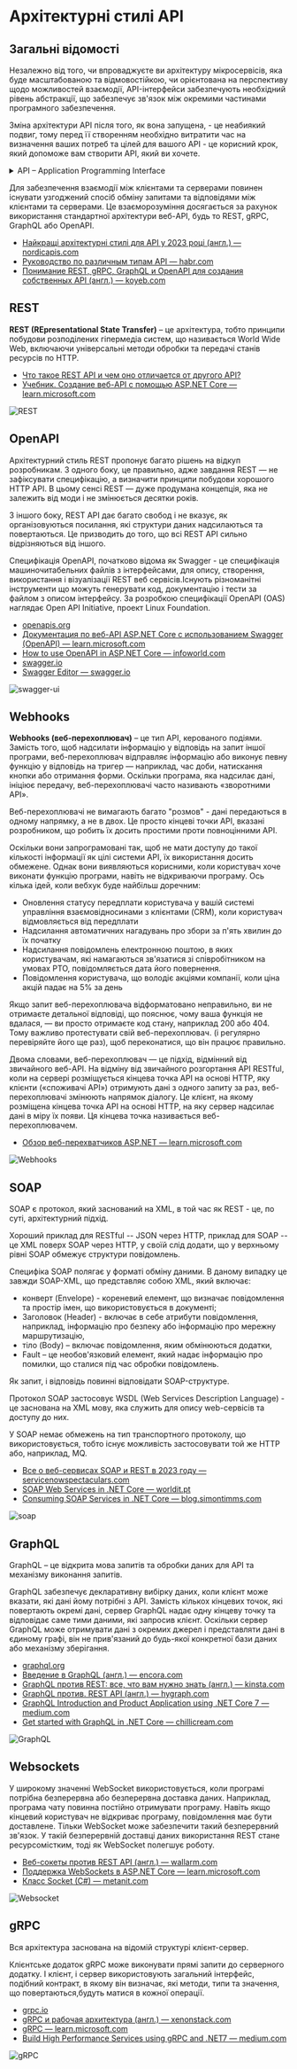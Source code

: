 # Архітектурні стилі API

## Загальні відомості

Незалежно від того, чи впроваджуєте ви архітектуру мікросервісів, яка буде масштабованою та відмовостійкою, чи орієнтована на перспективу щодо можливостей взаємодії, API-інтерфейси забезпечують необхідний рівень абстракції, що забезпечує зв'язок між окремими частинами програмного забезпечення.

Зміна архітектури API після того, як вона запущена, - це неабиякий подвиг, тому перед її створенням необхідно витратити час на визначення ваших потреб та цілей для вашого API - це корисний крок, який допоможе вам створити API, який ви хочете.

<details>
  <summary>API – Application Programming Interface</summary>
  <div>
<p>
API - Application Programming Interface, що означає програмний інтерфейс програми. У контексті API слово «програма» стосується будь-якого ПЗ з певною функцією. Інтерфейс можна розглядати як сервісний контракт між двома програмами. Цей контракт визначає, як вони взаємодіють один з одним, використовуючи запити та відповіді. Документація API містить інформацію про те, як розробники повинні структурувати ці запити та відповіді.
</p>
<p>
Архітектура API зазвичай пояснюється з погляду клієнта та сервера. Програма, що надсилає запит, називається клієнтом, а програма, що надсилає відповідь, називається сервером.
</p>
  </div>
</details>

Для забезпечення взаємодії між клієнтами та серверами повинен існувати узгоджений спосіб обміну запитами та відповідями між клієнтами та серверами. Це взаєморозуміння досягається за рахунок використання стандартної архітектури веб-API, будь то REST, gRPC, GraphQL або OpenAPI.

- [Найкращі архітектурні стилі для API у 2023 році (англ.) — nordicapis.com](https://nordicapis.com/top-architectural-styles-for-apis-in-2023/)
- [Руководство по различным типам API — habr.com](https://habr.com/ru/companies/otus/articles/737610/)
- [Понимание REST, gRPC, GraphQL и OpenAPI для создания собственных API (англ.) — koyeb.com](https://www.koyeb.com/blog/understanding-rest-grpc-graphql-and-openapi-to-build-your-apis)

## REST

**REST (REpresentational State Transfer)** – це архітектура, тобто принципи побудови розподілених гіпермедіа систем, що називається World Wide Web, включаючи універсальні методи обробки та передачі станів ресурсів по HTTP.

- [Что такое REST API и чем оно отличается от другого API?](https://appmaster.io/ru/blog/chto-takoe-rest-api-i-chem-ono-otlichaetsya-ot-drugogo-api)
- [Учебник. Создание веб-API с помощью ASP.NET Core — learn.microsoft.com](https://learn.microsoft.com/ru-ru/aspnet/core/tutorials/first-web-api?&tabs=visual-studio)

![REST](./assets/restful-api.png)

## OpenAPI

Архітектурний стиль REST пропонує багато рішень на відкуп розробникам. З одного боку, це правильно, адже завдання REST — не зафіксувати специфікацію, а визначити принципи побудови хорошого HTTP API. В цьому сенсі REST — дуже продумана концепція, яка не залежить від моди і не змінюється десятки років.

З іншого боку, REST API дає багато свобод і не вказує, як організовуються посилання, які структури даних надсилаються та повертаються. Це призводить до того, що всі REST API сильно відрізняються від іншого.

Специфікація OpenAPI, початково відома як Swagger - це специфікація машиночитабельних файлів з інтерфейсами, для опису, створення, використання і візуалізації REST веб сервісів.Існують різноманітні інструменти що можуть генерувати код, документацію і тести за файлом з описом інтерфейсу. За розробкою специфікації OpenAPI (OAS) наглядає Open API Initiative, проект Linux Foundation.

- [openapis.org](https://www.openapis.org/)
- [Документация по веб-API ASP.NET Core с использованием Swagger (OpenAPI) — learn.microsoft.com](https://learn.microsoft.com/ru-ru/aspnet/core/tutorials/web-api-help-pages-using-swagger)
- [How to use OpenAPI in ASP.NET Core — infoworld.com](https://www.infoworld.com/article/3685428/how-to-use-openapi-in-aspnet-core.html)
- [swagger.io](https://swagger.io/)
- [Swagger Editor — swagger.io](https://swagger.io/tools/swagger-editor/)

![swagger-ui](./assets/swagger-ui.png)

## Webhooks

**Webhooks (веб-перехоплювач)** – це тип API, керованого подіями. Замість того, щоб надсилати інформацію у відповідь на запит іншої програми, веб-перехоплювач відправляє інформацію або виконує певну функцію у відповідь на тригер — наприклад, час доби, натискання кнопки або отримання форми. Оскільки програма, яка надсилає дані, ініціює передачу, веб-перехоплювачі часто називають «зворотними API».

Веб-перехоплювачі не вимагають багато "розмов" - дані передаються в одному напрямку, а не в двох. Це просто кінцеві точки API, вказані розробником, що робить їх досить простими проти повноцінними API.

Оскільки вони запрограмовані так, щоб не мати доступу до такої кількості інформації як цілі системи API, їх використання досить обмежене. Однак вони виявляються корисними, коли користувач хоче виконати функцію програми, навіть не відкриваючи програму. Ось кілька ідей, коли вебхук буде найбільш доречним:

- Оновлення статусу передплати користувача у вашій системі управління взаємовідносинами з клієнтами (CRM), коли користувач відмовляється від передплати
- Надсилання автоматичних нагадувань про збори за п'ять хвилин до їх початку
- Надсилання повідомлень електронною поштою, в яких користувачам, які намагаються зв'язатися зі співробітником на умовах PTO, повідомляється дата його повернення.
- Повідомлення користувача, що володіє акціями компанії, коли ціна акцій падає на 5% за день

Якщо запит веб-перехоплювача відформатовано неправильно, ви не отримаєте детальної відповіді, що пояснює, чому ваша функція не вдалася, — ви просто отримаєте код стану, наприклад 200 або 404. Тому важливо протестувати свій веб-перехоплювач. (і регулярно перевіряйте його ще раз), щоб переконатися, що він працює правильно.

Двома словами, веб-перехоплювач — це підхід, відмінний від звичайного веб-API. На відміну від звичайного розгортання API RESTful, коли на сервері розміщується кінцева точка API на основі HTTP, яку клієнти («споживачі API») отримують дані з одного запиту за раз, веб-перехоплювачі змінюють напрямок діалогу. Це клієнт, на якому розміщена кінцева точка API на основі HTTP, на яку сервер надсилає дані в міру їх появи. Ця кінцева точка називається веб-перехоплювачем.

- [Обзор веб-перехватчиков ASP.NET — learn.microsoft.com](https://learn.microsoft.com/ru-ru/aspnet/webhooks/)

![Webhooks](./assets/webhooks_flow.png)

## SOAP

SOAP є протокол, який заснований на XML, в той час як REST - це, по суті, архітектурний підхід.

Хороший приклад для RESTful -- JSON через HTTP, приклад для SOAP -- це XML поверх SOAP через HTTP, у своїй слід додати, що у верхньому рівні SOAP обмежує структури повідомлень.

Специфіка SOAP полягає у форматі обміну даними. В даному випадку це завжди SOAP-XML, що представляє собою XML, який включає:
- конверт (Envelope) - кореневий елемент, що визначає повідомлення та простір імен, що використовується в документі;
- Заголовок (Header) - включає в себе атрибути повідомлення, наприклад, інформацію про безпеку або інформацію про мережну маршрутизацію,
- тіло (Body) – включає повідомлення, яким обмінюються додатки,
- Fault – це необов'язковий елемент, який надає інформацію про помилки, що сталися під час обробки повідомлень.

Як запит, і відповідь повинні відповідати SOAP-структуре.

Протокол SOAP застосовує WSDL (Web Services Description Language) - це заснована на XML мову, яка служить для опису web-сервісів та доступу до них.

У SOAP немає обмежень на тип транспортного протоколу, що використовується, тобто існує можливість застосовувати той же HTTP або, наприклад, MQ.

- [Все о веб-сервисах SOAP и REST в 2023 году — servicenowspectaculars.com](https://servicenowspectaculars.com/all-about-soap-rest-web-services-in-2023/)
- [SOAP Web Services in .NET Core — worldit.pt](https://www.worldit.pt/about-us/blog/soap-web-services-in-net-core/)
- [Consuming SOAP Services in .NET Core — blog.simontimms.com](https://blog.simontimms.com/2022/05/30/consuming-wsdl/)

![soap](./assets/soap.webp)

## GraphQL

GraphQL – це відкрита мова запитів та обробки даних для API та механізму виконання запитів.

GraphQL забезпечує декларативну вибірку даних, коли клієнт може вказати, які дані йому потрібні з API. Замість кількох кінцевих точок, які повертають окремі дані, сервер GraphQL надає одну кінцеву точку та відповідає саме тими даними, які запросив клієнт. Оскільки сервер GraphQL може отримувати дані з окремих джерел і представляти дані в єдиному графі, він не прив'язаний до будь-якої конкретної бази даних або механізму зберігання.

- [graphql.org](https://graphql.org/)
- [Введение в GraphQL (англ.) — encora.com](https://www.encora.com/insights/introduction-to-graphql)
- [GraphQL против REST: все, что вам нужно знать (англ.) — kinsta.com](https://kinsta.com/blog/graphql-vs-rest/)
- [GraphQL против. REST API (англ.) — hygraph.com](https://hygraph.com/blog/graphql-vs-rest-apis)
- [GraphQL Introduction and Product Application using .NET Core 7 — medium.com](https://medium.com/@jaydeepvpatil225/graphql-introduction-and-product-application-using-net-core-bd37faf3c585)
- [Get started with GraphQL in .NET Core — chillicream.com](https://chillicream.com/docs/hotchocolate/v13/get-started-with-graphql-in-net-core)

![GraphQL](./assets/graphql.webp)

## Websockets

У широкому значенні WebSocket використовується, коли програмі потрібна безперервна або безперервна доставка даних. Наприклад, програма чату повинна постійно отримувати програму. Навіть якщо кінцевий користувач не відкриває програму, повідомлення має бути доставлене. Тільки WebSocket може забезпечити такий безперервний зв'язок. У такій безперервній доставці даних використання REST стане ресурсомістким, тоді як WebSocket полегшує роботу.

- [Веб-сокеты против REST API (англ.) — wallarm.com](https://www.wallarm.com/what/websocket-vs-rest-api)
- [Поддержка WebSockets в ASP.NET Core — learn.microsoft.com](https://learn.microsoft.com/ru-ru/aspnet/core/fundamentals/websockets?view=aspnetcore-7.0)
- [Класс Socket (C#) — metanit.com](https://metanit.com/sharp/net/3.1.php)

![Websocket](./assets/websocket.jpg)

## gRPC

Вся архітектура заснована на відомій структурі клієнт-сервер.

Клієнтське додаток gRPC може виконувати прямі запити до серверного додатку. І клієнт, і сервер використовують загальний інтерфейс, подібний контракт, в якому він визначає, які методи, типи та значення, що повертаються,будуть матися в кожної операції.

- [grpc.io](https://grpc.io/)
- [gRPC и рабочая архитектура (англ.) — xenonstack.com](https://www.xenonstack.com/insights/what-is-grpc)
- [gRPC — learn.microsoft.com](https://learn.microsoft.com/ru-ru/dotnet/architecture/cloud-native/grpc)
- [Build High Performance Services using gRPC and .NET7 — medium.com](https://medium.com/geekculture/build-high-performance-services-using-grpc-and-net7-7c0c434abbb0)

![gRPC](./assets/grpc.avif)